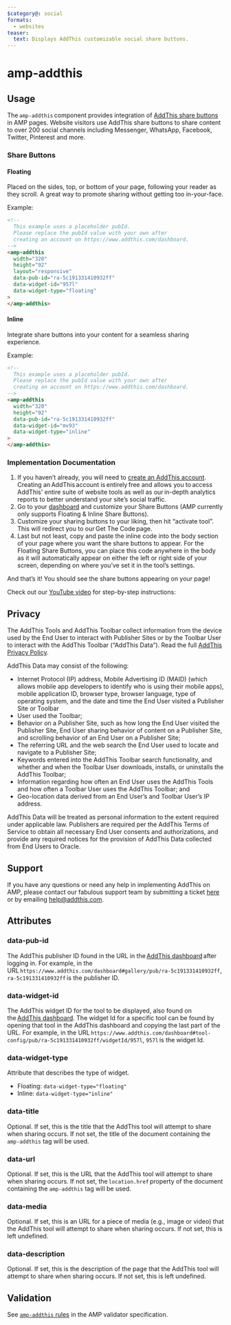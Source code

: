 ```yaml
---
$category@: social
formats:
  - websites
teaser:
  text: Displays AddThis customizable social share buttons.
---
```


<!---
Copyright 2018 The AMP HTML Authors. All Rights Reserved.

Licensed under the Apache License, Version 2.0 (the "License");
you may not use this file except in compliance with the License.
You may obtain a copy of the License at

      http://www.apache.org/licenses/LICENSE-2.0

Unless required by applicable law or agreed to in writing, software
distributed under the License is distributed on an "AS-IS" BASIS,
WITHOUT WARRANTIES OR CONDITIONS OF ANY KIND, either express or implied.
See the License for the specific language governing permissions and
limitations under the License.
-->

# amp-addthis

## Usage

The `amp-addthis` component provides integration of
[AddThis share buttons](https://www.addthis.com/get/share/) in AMP pages. Website visitors use AddThis share buttons to share content to over 200 social channels including Messenger, WhatsApp, Facebook, Twitter, Pinterest and more.

### Share Buttons

#### Floating

Placed on the sides, top, or bottom of your page, following your reader as they scroll. A great way to promote sharing without getting too in-your-face.

Example:

```html
<!--
  This example uses a placeholder pubId.
  Please replace the pubId value with your own after
  creating an account on https://www.addthis.com/dashboard.
-->
<amp-addthis
  width="320"
  height="92"
  layout="responsive"
  data-pub-id="ra-5c191331410932ff"
  data-widget-id="957l"
  data-widget-type="floating"
>
</amp-addthis>
```

#### Inline

Integrate share buttons into your content for a seamless sharing experience.

Example:

```html
<!--
  This example uses a placeholder pubId.
  Please replace the pubId value with your own after
  creating an account on https://www.addthis.com/dashboard.
-->
<amp-addthis
  width="320"
  height="92"
  data-pub-id="ra-5c191331410932ff"
  data-widget-id="mv93"
  data-widget-type="inline"
>
</amp-addthis>
```

### Implementation Documentation

1. If you haven’t already, you will need to [create an AddThis account](https://www.addthis.com/register). Creating an AddThis account is entirely free and allows you to access AddThis' entire suite of website tools as well as our in-depth analytics reports to better understand your site’s social traffic.
2. Go to your [dashboard](https://addthis.com/dashboard) and customize your Share Buttons (AMP currently only supports Floating & Inline Share Buttons).
3. Customize your sharing buttons to your liking, then hit “activate tool”. This will redirect you to our Get The Code page.
4. Last but not least, copy and paste the inline code into the body section of your page where you want the share buttons to appear. For the Floating Share Buttons, you can place this code anywhere in the body as it will automatically appear on either the left or right side of your screen, depending on where you’ve set it in the tool’s settings.

And that’s it! You should see the share buttons appearing on your page!

Check out our [YouTube video](https://www.youtube.com/watch?v=BSkuAB4er2o) for step-by-step instructions:
<amp-youtube data-videoid="BSkuAB4er2o" layout="responsive" width="480" height="270"></amp-youtube>

## Privacy

The AddThis Tools and AddThis Toolbar collect information from the device used by the End User to interact with Publisher Sites or by the Toolbar User to interact with the AddThis Toolbar (“AddThis Data”). Read the full [AddThis Privacy Policy](http://www.addthis.com/privacy/privacy-policy/).

AddThis Data may consist of the following:

-   Internet Protocol (IP) address, Mobile Advertising ID (MAID) (which allows mobile app developers to identify who is using their mobile apps), mobile application ID, browser type, browser language, type of operating system, and the date and time the End User visited a Publisher Site or Toolbar
-   User used the Toolbar;
-   Behavior on a Publisher Site, such as how long the End User visited the Publisher Site, End User sharing behavior of content on a Publisher Site, and scrolling behavior of an End User on a Publisher Site;
-   The referring URL and the web search the End User used to locate and navigate to a Publisher Site;
-   Keywords entered into the AddThis Toolbar search functionality, and whether and when the Toolbar User downloads, installs, or uninstalls the AddThis Toolbar;
-   Information regarding how often an End User uses the AddThis Tools and how often a Toolbar User uses the AddThis Toolbar; and
-   Geo-location data derived from an End User’s and Toolbar User’s IP address.

AddThis Data will be treated as personal information to the extent required under applicable law. Publishers are required per the AddThis Terms of Service to obtain all necessary End User consents and authorizations, and provide any required notices for the provision of AddThis Data collected from End Users to Oracle.

## Support

If you have any questions or need any help in implementing AddThis on AMP, please contact our fabulous support team by submitting a ticket [here](https://www.addthis.com/support/) or by emailing [help@addthis.com](mailto:help@addthis.com).

## Attributes

### data-pub-id

The AddThis publisher ID found in the URL in the [AddThis dashboard](https://addthis.com/dashboard) after logging in. For example, in the URL `https://www.addthis.com/dashboard#gallery/pub/ra-5c191331410932ff`, `ra-5c191331410932ff` is the publisher ID.

### data-widget-id

The AddThis widget ID for the tool to be displayed, also found on the [AddThis dashboard](https://addthis.com/dashboard). The widget Id for a specific tool can be found by opening that tool in the AddThis dashboard and copying the last part of the URL. For example, in the URL `https://www.addthis.com/dashboard#tool-config/pub/ra-5c191331410932ff/widgetId/957l`, `957l` is the widget Id.

### data-widget-type

Attribute that describes the type of widget.

-   Floating: `data-widget-type="floating"`
-   Inline: `data-widget-type="inline"`

### data-title

Optional. If set, this is the title that the AddThis tool will attempt to share when sharing occurs. If not set, the title of the document containing the `amp-addthis` tag will be used.

### data-url

Optional. If set, this is the URL that the AddThis tool will attempt to share when sharing occurs. If not set, the `location.href` property of the document containing the `amp-addthis` tag will be used.

### data-media

Optional. If set, this is an URL for a piece of media (e.g., image or video) that the AddThis tool will attempt to share when sharing occurs. If not set, this is left undefined.

### data-description

Optional. If set, this is the description of the page that the AddThis tool will attempt to share when sharing occurs. If not set, this is left undefined.

## Validation

See [`amp-addthis` rules](https://github.com/ampproject/amphtml/blob/main/extensions/amp-addthis/validator-amp-addthis.protoascii) in the AMP validator specification.
